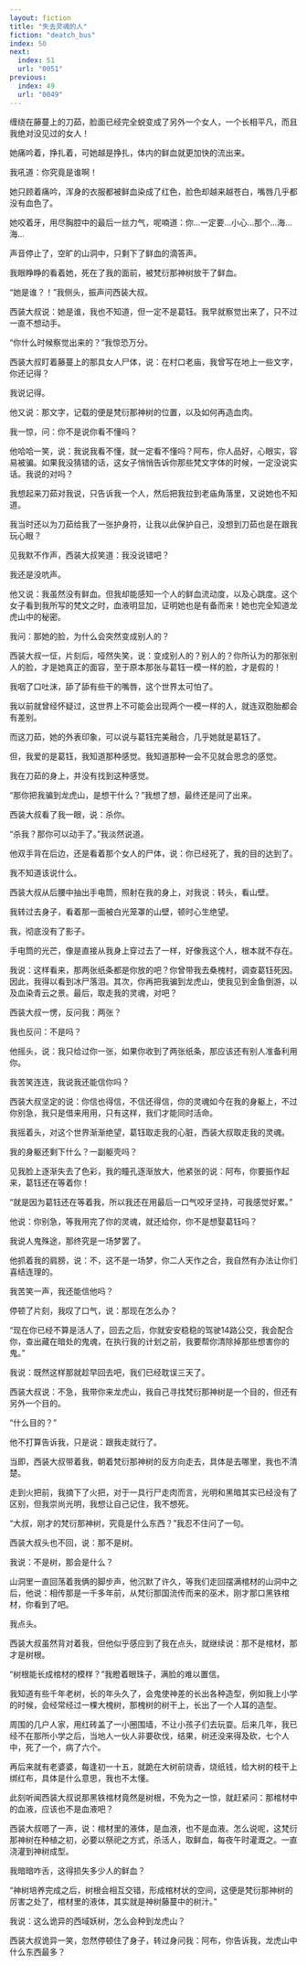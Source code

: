 ```yaml
---
layout: fiction
title: "失去灵魂的人"
fiction: "deatch_bus"
index: 50
next:
  index: 51
  url: "0051"
previous:
  index: 49
  url: "0049"
---
```

缠绕在藤蔓上的刀茹，脸面已经完全蜕变成了另外一个女人，一个长相平凡，而且我绝对没见过的女人！

她痛吟着，挣扎着，可她越是挣扎，体内的鲜血就更加快的流出来。

我吼道：你究竟是谁啊！

她只顾着痛吟，浑身的衣服都被鲜血染成了红色，脸色却越来越苍白，嘴唇几乎都没有血色了。

她咬着牙，用尽胸腔中的最后一丝力气，呢喃道：你...一定要...小心...那个...海...海...

声音停止了，空旷的山洞中，只剩下了鲜血的滴答声。

我眼睁睁的看着她，死在了我的面前，被梵衍那神树放干了鲜血。

“她是谁？！”我侧头，振声问西装大叔。

西装大叔说：她是谁，我也不知道，但一定不是葛钰。我早就察觉出来了，只不过一直不想动手。

“你什么时候察觉出来的？”我惊恐万分。

西装大叔盯着藤蔓上的那具女人尸体，说：在村口老庙，我曾写在地上一些文字，你还记得？

我说记得。

他又说：那文字，记载的便是梵衍那神树的位置，以及如何再造血肉。

我一惊，问：你不是说你看不懂吗？

他哈哈一笑，说：我说我看不懂，就一定看不懂吗？阿布，你人品好，心眼实，容易被骗。如果我没猜错的话，这女子悄悄告诉你那些梵文字体的时候，一定没说实话。我说的对吗？

我想起来刀茹对我说，只告诉我一个人，然后把我拉到老庙角落里，又说她也不知道。

我当时还以为刀茹给我了一张护身符，让我以此保护自己，没想到刀茹也是在跟我玩心眼？

见我默不作声，西装大叔笑道：我没说错吧？

我还是没吭声。

他又说：我虽然没有鲜血。但我却能感知一个人的鲜血流动度，以及心跳度。这个女子看到我所写的梵文之时，血液明显加，证明她也是有备而来！她也完全知道龙虎山中的秘密。

我问：那她的脸，为什么会突然变成别人的？

西装大叔一怔，片刻后，哑然失笑，说：变成别人的？别人的？你所认为的那张别人的脸，才是她真正的面容，至于原本那张与葛钰一模一样的脸，才是假的！

我咽了口吐沫，舔了舔有些干的嘴唇，这个世界太可怕了。

我以前就曾经怀疑过，这世界上不可能会出现两个一模一样的人，就连双胞胎都会有差别。

而这刀茹，她的外表印象，可以说与葛钰完美融合，几乎她就是葛钰了。

但，我爱的是葛钰，我知道那种感觉。我知道那种一会不见就会思念的感觉。

我在刀茹的身上，并没有找到这种感觉。

“那你把我骗到龙虎山，是想干什么？”我想了想，最终还是问了出来。

西装大叔看了我一眼，说：杀你。

“杀我？那你可以动手了。”我淡然说道。

他双手背在后边，还是看着那个女人的尸体，说：你已经死了，我的目的达到了。

我不知道该说什么。

西装大叔从后腰中抽出手电筒，照射在我的身上，对我说：转头，看山壁。

我转过去身子，看着那一面被白光笼罩的山壁，顿时心生绝望。

我，彻底没有了影子。

手电筒的光芒，像是直接从我身上穿过去了一样，好像我这个人，根本就不存在。

我说：这样看来，那两张纸条都是你放的吧？你曾带我去桑槐村，调查葛钰死因。因此，我得以看到冰尸落泪。其次，你再把我骗到龙虎山，使我见到金鱼倒游，以及血染青云之景。最后，取走我的灵魂，对吧？

西装大叔一愣，反问我：两张？

我也反问：不是吗？

他摇头，说：我只给过你一张，如果你收到了两张纸条，那应该还有别人准备利用你。

我苦笑连连，我说我还能信你吗？

西装大叔坚定的说：你信也得信，不信还得信，你的灵魂如今在我的身躯上，不过你别急，我只是借来用用，只有这样，我们才能同时活命。

我摇着头，对这个世界渐渐绝望，葛钰取走我的心脏，西装大叔取走我的灵魂。

我的身躯还剩下什么？一副躯壳吗？

见我脸上逐渐失去了色彩，我的瞳孔逐渐放大，他紧张的说：阿布，你要振作起来，葛钰还在等着你！

“就是因为葛钰还在等着我，所以我还在用最后一口气咬牙坚持，可我感觉好累。”

他说：你别急，等我用完了你的灵魂，就还给你，你不是想娶葛钰吗？

我说人鬼殊途，那终究是一场梦罢了。

他抓着我的肩膀，说：不，这不是一场梦，你二人天作之合，我自然有办法让你们喜结连理的。

我苦笑一声，我还能信他吗？

停顿了片刻，我叹了口气，说：那现在怎么办？

“现在你已经不算是活人了，回去之后，你就安安稳稳的驾驶14路公交，我会配合你，查出藏在暗处的鬼魂，在执行我的计划之前，我要帮你清除掉那些想害你的鬼。”

我说：既然这样那就趁早回去吧，我们已经耽误三天了。

西装大叔说：不急，我带你来龙虎山，我自己寻找梵衍那神树是一个目的，但还有另外一个目的。

“什么目的？”

他不打算告诉我，只是说：跟我走就行了。

当即，西装大叔带着我，朝着梵衍那神树的反方向走去，具体是去哪里，我也不清楚。

走到火把前，我摘下了火把，对于一具行尸走肉而言，光明和黑暗其实已经没有了区别，但我崇尚光明，我想让自己记住，我不想死。

“大叔，刚才的梵衍那神树，究竟是什么东西？”我忍不住问了一句。

西装大叔头也不回，说：那不是树。

我说：不是树，那会是什么？

山洞里一直回荡着我俩的脚步声，他沉默了许久，等我们走回摆满棺材的山洞中之后，他说：相传那是一千多年前，从梵衍那国流传而来的巫术，刚才那口黑铁棺材，你看到了吧。

我点头。

西装大叔虽然背对着我，但他似乎感应到了我在点头，就继续说：那不是棺材，那才是树根。

“树根能长成棺材的模样？”我瞪着眼珠子，满脸的难以置信。

我知道有些千年老树，长的年头久了，会鬼使神差的长出各种造型，例如我上小学的时候，会经常经过一棵大槐树，那槐树的树干上，长出了一个人耳的造型。

周围的几户人家，用红砖盖了一小圈围墙，不让小孩子们去玩耍。后来几年，我已经不在那所小学之后，当地人一伙人非要砍伐，结果，树还没来得及砍，七个人中，死了一个，病了六个。

再后来就有老婆婆，每逢初一十五，就跪在大树前烧香，烧纸钱，给大树的枝干上绑红布，具体是什么意思，我也不太懂。

此刻听闻西装大叔说那黑铁棺材竟然是树根，不免为之一惊，就赶紧问：那棺材中的血液，应该也不是血液吧？

西装大叔嗯了一声，说：棺材里的液体，是血液，也不是血液。怎么说呢，这梵衍那神树在种植之初，必要以祭祀之方式，杀活人，取鲜血，每夜午时灌溉之。一直浇灌到神树成型。

我暗暗咋舌，这得损失多少人的鲜血？

“神树培养完成之后，树根会相互交错，形成棺材状的空间，这便是梵衍那神树的厉害之处了，棺材里的液体，其实就是神树藤蔓中的树汁。”

我说：这么诡异的西域妖树，怎么会种到龙虎山？

西装大叔诡异一笑，忽然停顿住了身子，转过身问我：阿布，你告诉我，龙虎山中什么东西最多？